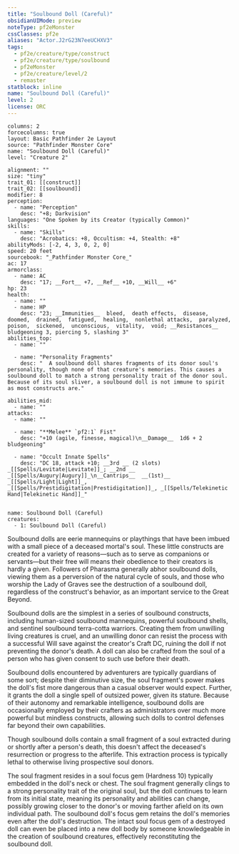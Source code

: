 ```yaml
---
title: "Soulbound Doll (Careful)"
obsidianUIMode: preview
noteType: pf2eMonster
cssClasses: pf2e
aliases: "Actor.J2rG23N7eeUCHXV3" 
tags:
  - pf2e/creature/type/construct
  - pf2e/creature/type/soulbound
  - pf2eMonster
  - pf2e/creature/level/2
  - remaster
statblock: inline
name: "Soulbound Doll (Careful)"
level: 2
license: ORC
---
```


```statblock
columns: 2
forcecolumns: true
layout: Basic Pathfinder 2e Layout
source: "Pathfinder Monster Core"
name: "Soulbound Doll (Careful)"
level: "Creature 2"

alignment: ""
size: "tiny"
trait_01: [[construct]]
trait_02: [[soulbound]]
modifier: 8
perception:
  - name: "Perception"
    desc: "+8; Darkvision"
languages: "One Spoken by its Creator (typically Common)"
skills:
  - name: "Skills"
    desc: "Acrobatics: +8, Occultism: +4, Stealth: +8"
abilityMods: [-2, 4, 3, 0, 2, 0]
speed: 20 feet
sourcebook: "_Pathfinder Monster Core_"
ac: 17
armorclass:
  - name: AC
    desc: "17; __Fort__ +7, __Ref__ +10, __Will__ +6"
hp: 23
health:
  - name: ""
  - name: HP
    desc: "23; __Immunities__  bleed,  death effects,  disease,  doomed,  drained,  fatigued,  healing,  nonlethal attacks,  paralyzed,  poison,  sickened,  unconscious,  vitality,  void; __Resistances__ bludgeoning 3, piercing 5, slashing 3"
abilities_top:
  - name: ""

  - name: "Personality Fragments"
    desc: "  A soulbound doll shares fragments of its donor soul's personality, though none of that creature's memories. This causes a soulbound doll to match a strong personality trait of the donor soul. Because of its soul sliver, a soulbound doll is not immune to spirit as most constructs are."

abilities_mid:
  - name: ""
attacks:
  - name: ""

  - name: "**Melee** `pf2:1` Fist"
    desc: "+10 (agile, finesse, magical)\n__Damage__  1d6 + 2 bludgeoning"

  - name: "Occult Innate Spells"
    desc: "DC 18, attack +10; __3rd __ (2 slots) _[[Spells/Levitate|Levitate]]_; __2nd __  _[[Spells/Augury|Augury]]_\n__Cantrips__  __(1st)__ _[[Spells/Light|Light]]_, _[[Spells/Prestidigitation|Prestidigitation]]_, _[[Spells/Telekinetic Hand|Telekinetic Hand]]_"
 
```

```encounter-table
name: Soulbound Doll (Careful)
creatures:
  - 1: Soulbound Doll (Careful)
```



Soulbound dolls are eerie mannequins or playthings that have been imbued with a small piece of a deceased mortal's soul. These little constructs are created for a variety of reasons—such as to serve as companions or servants—but their free will means their obedience to their creators is hardly a given. Followers of Pharasma generally abhor soulbound dolls, viewing them as a perversion of the natural cycle of souls, and those who worship the Lady of Graves see the destruction of a soulbound doll, regardless of the construct's behavior, as an important service to the Great Beyond.

Soulbound dolls are the simplest in a series of soulbound constructs, including human-sized soulbound mannequins, powerful soulbound shells, and sentinel soulbound terra-cotta warriors. Creating them from unwilling living creatures is cruel, and an unwilling donor can resist the process with a successful Will save against the creator's Craft DC, ruining the doll if not preventing the donor's death. A doll can also be crafted from the soul of a person who has given consent to such use before their death.

Soulbound dolls encountered by adventurers are typically guardians of some sort; despite their diminutive size, the soul fragment's power makes the doll's fist more dangerous than a casual observer would expect. Further, it grants the doll a single spell of outsized power, given its stature. Because of their autonomy and remarkable intelligence, soulbound dolls are occasionally employed by their crafters as administrators over much more powerful but mindless constructs, allowing such dolls to control defenses far beyond their own capabilities.

Though soulbound dolls contain a small fragment of a soul extracted during or shortly after a person's death, this doesn't affect the deceased's resurrection or progress to the afterlife. This extraction process is typically lethal to otherwise living prospective soul donors.

The soul fragment resides in a soul focus gem (Hardness 10) typically embedded in the doll's neck or chest. The soul fragment generally clings to a strong personality trait of the original soul, but the doll continues to learn from its initial state, meaning its personality and abilities can change, possibly growing closer to the donor's or moving farther afield on its own individual path. The soulbound doll's focus gem retains the doll's memories even after the doll's destruction. The intact soul focus gem of a destroyed doll can even be placed into a new doll body by someone knowledgeable in the creation of soulbound creatures, effectively reconstituting the soulbound doll.
